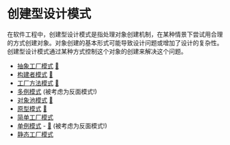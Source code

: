 # 创建型设计模式

在软件工程中，创建型设计模式是指处理对象创建机制，在某种情景下尝试用合理的方式创建对象。对象创建的基本形式可能导致设计问题或增加了设计的复杂性。创建型设计模式通过某种方式控制这个对象的创建来解决这个问题。

* [抽象工厂模式](AbstractFactory) [:notebook:](http://en.wikipedia.org/wiki/Abstract_factory_pattern)
* [构建者模式](Builder) [:notebook:](http://en.wikipedia.org/wiki/Builder_pattern)
* [工厂方法模式](FactoryMethod) [:notebook:](http://en.wikipedia.org/wiki/Factory_method_pattern)
* [多例模式](Multiton) (被考虑为反面模式!)
* [对象池模式](Pool) [:notebook:](http://en.wikipedia.org/wiki/Object_pool_pattern)
* [原型模式](Prototype) [:notebook:](http://en.wikipedia.org/wiki/Prototype_pattern)
* [简单工厂模式](SimpleFactory)
* [单例模式](Singleton) - [:notebook:](http://en.wikipedia.org/wiki/Singleton_pattern) (被考虑为反面模式!)
* [静态工厂模式](StaticFactory)
